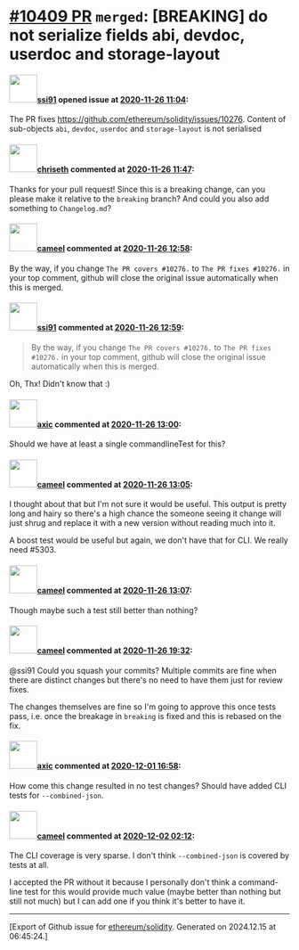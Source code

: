 # [\#10409 PR](https://github.com/ethereum/solidity/pull/10409) `merged`: [BREAKING] do not serialize fields abi, devdoc, userdoc and storage-layout

#### <img src="https://avatars.githubusercontent.com/u/6726214?v=4" width="50">[ssi91](https://github.com/ssi91) opened issue at [2020-11-26 11:04](https://github.com/ethereum/solidity/pull/10409):

The PR fixes https://github.com/ethereum/solidity/issues/10276. 
Content of sub-objects `abi`, `devdoc`, `userdoc` and `storage-layout` is not serialised

#### <img src="https://avatars.githubusercontent.com/u/9073706?v=4" width="50">[chriseth](https://github.com/chriseth) commented at [2020-11-26 11:47](https://github.com/ethereum/solidity/pull/10409#issuecomment-734252520):

Thanks for your pull request! Since this is a breaking change, can you please make it relative to the `breaking` branch? And could you also add something to `Changelog.md`?

#### <img src="https://avatars.githubusercontent.com/u/137030?v=4" width="50">[cameel](https://github.com/cameel) commented at [2020-11-26 12:58](https://github.com/ethereum/solidity/pull/10409#issuecomment-734284380):

By the way, if you change `The PR covers #10276.` to `The PR fixes #10276.` in your top comment, github will close the original issue automatically when this is merged.

#### <img src="https://avatars.githubusercontent.com/u/6726214?v=4" width="50">[ssi91](https://github.com/ssi91) commented at [2020-11-26 12:59](https://github.com/ethereum/solidity/pull/10409#issuecomment-734285076):

> By the way, if you change `The PR covers #10276.` to `The PR fixes #10276.` in your top comment, github will close the original issue automatically when this is merged.

Oh, Thx! Didn't know that :)

#### <img src="https://avatars.githubusercontent.com/u/20340?v=4" width="50">[axic](https://github.com/axic) commented at [2020-11-26 13:00](https://github.com/ethereum/solidity/pull/10409#issuecomment-734285436):

Should we have at least a single commandlineTest for this?

#### <img src="https://avatars.githubusercontent.com/u/137030?v=4" width="50">[cameel](https://github.com/cameel) commented at [2020-11-26 13:05](https://github.com/ethereum/solidity/pull/10409#issuecomment-734287525):

I thought about that but I'm not sure it would be useful. This output is pretty long and hairy so there's a high chance the someone seeing it change will just shrug and replace it with a new version without reading much into it.

A boost test would be useful but again, we don't have that for CLI. We really need #5303.

#### <img src="https://avatars.githubusercontent.com/u/137030?v=4" width="50">[cameel](https://github.com/cameel) commented at [2020-11-26 13:07](https://github.com/ethereum/solidity/pull/10409#issuecomment-734288531):

Though maybe such a test still better than nothing?

#### <img src="https://avatars.githubusercontent.com/u/137030?v=4" width="50">[cameel](https://github.com/cameel) commented at [2020-11-26 19:32](https://github.com/ethereum/solidity/pull/10409#issuecomment-734453733):

@ssi91 Could you squash your commits? Multiple commits are fine when there are distinct changes but there's no need to have them just for review fixes.

The changes themselves are fine so I'm going to approve this once tests pass, i.e. once the breakage in `breaking` is fixed and this is rebased on the fix.

#### <img src="https://avatars.githubusercontent.com/u/20340?v=4" width="50">[axic](https://github.com/axic) commented at [2020-12-01 16:58](https://github.com/ethereum/solidity/pull/10409#issuecomment-736682668):

How come this change resulted in no test changes? Should have added CLI tests for `--combined-json`.

#### <img src="https://avatars.githubusercontent.com/u/137030?v=4" width="50">[cameel](https://github.com/cameel) commented at [2020-12-02 02:12](https://github.com/ethereum/solidity/pull/10409#issuecomment-736941506):

The CLI coverage is very sparse. I don't think `--combined-json` is covered by tests at all.

I accepted the PR without it because I personally don't think a command-line test for this would provide much value (maybe better than nothing but still not much) but I can add one if you think it's better to have it.


-------------------------------------------------------------------------------



[Export of Github issue for [ethereum/solidity](https://github.com/ethereum/solidity). Generated on 2024.12.15 at 06:45:24.]
